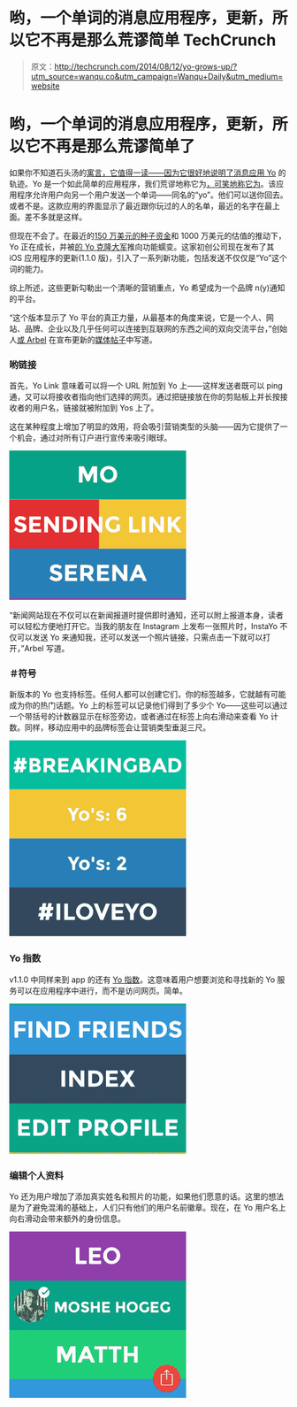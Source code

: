 # 哟，一个单词的消息应用程序，更新，所以它不再是那么荒谬简单 TechCrunch

> 原文：<http://techcrunch.com/2014/08/12/yo-grows-up/?utm_source=wanqu.co&utm_campaign=Wanqu+Daily&utm_medium=website>



# 哟，一个单词的消息应用程序，更新，所以它不再是那么荒谬简单了



如果你不知道石头汤的[寓言，它值得一读——因为它很好地说明了](http://en.wikipedia.org/wiki/Stone_Soup)[消息应用 Yo](https://beta.techcrunch.com/2014/06/18/yo-yo/) 的轨迹。Yo 是一个如此简单的应用程序，我们荒谬地称它为[，可笑地称它为](https://beta.techcrunch.com/2014/06/18/hands-on-with-yo-the-absurdly-simple-messaging-app/)。该应用程序允许用户向另一个用户发送一个单词——同名的“yo”。他们可以送你回去。或者不是。这款应用的界面显示了最近跟你玩过的人的名单，最近的名字在最上面。差不多就是这样。

但现在不会了。在最近的[150 万美元的种子资金](https://beta.techcrunch.com/2014/07/18/yo-raises-1-5m-in-funding-at-a-10m-valuation-investors-include-betaworks-and-pete-cashmore/)和 1000 万美元的估值的推动下，Yo 正在成长，并被[的 Yo 克隆大军](https://beta.techcrunch.com/gallery/yo-has-spawned-an-army-of-clones/)推向功能蠕变。这家初创公司现在发布了其 iOS 应用程序的更新(1.1.0 版)，引入了一系列新功能，包括发送不仅仅是“Yo”这个词的能力。

综上所述，这些更新勾勒出一个清晰的营销重点，Yo 希望成为一个品牌 n(y)通知的平台。

“这个版本显示了 Yo 平台的真正力量，从最基本的角度来说，它是一个人、网站、品牌、企业以及几乎任何可以连接到互联网的东西之间的双向交流平台，”创始人[或 Arbel](http://www.crunchbase.com/person/arbel-arbel) 在宣布更新的[媒体帖子](https://medium.com/@YoAppStatus/a122e4ad6fd5)中写道。

### 哟链接

首先，Yo Link 意味着可以将一个 URL 附加到 Yo 上——这样发送者既可以 ping 通，又可以将接收者指向他们选择的网页。通过把链接放在你的剪贴板上并长按接收者的用户名，链接就被附加到 Yos 上了。

这在某种程度上增加了明显的效用，将会吸引营销类型的头脑——因为它提供了一个机会，通过对所有订户进行宣传来吸引眼球。

![Yo Link](img/db0d42d6b2d9841c54da3786d92ad197.png)

“新闻网站现在不仅可以在新闻报道时提供即时通知，还可以附上报道本身，读者可以轻松方便地打开它。当我的朋友在 Instagram 上发布一张照片时，InstaYo 不仅可以发送 Yo 来通知我，还可以发送一个照片链接，只需点击一下就可以打开，”Arbel 写道。

### ＃符号

新版本的 Yo 也支持标签。任何人都可以创建它们，你的标签越多，它就越有可能成为你的热门话题。Yo 上的标签可以记录他们得到了多少个 Yo——这些可以通过一个带括号的计数器显示在标签旁边，或者通过在标签上向右滑动来查看 Yo 计数。同样，移动应用中的品牌标签会让营销类型垂涎三尺。

![Yo hashtags](img/c32f0ccb0774124dd83a78b55a2b345d.png)

### Yo 指数

v1.1.0 中同样来到 app 的还有 [Yo 指数](http://www.yoindex.com)。这意味着用户想要浏览和寻找新的 Yo 服务可以在应用程序中进行，而不是访问网页。简单。

![Screen Shot 2014-08-12 at 10.36.50 AM](img/0665307c3f3e3d5d30145cb45695e6e0.png)

### 编辑个人资料

Yo 还为用户增加了添加真实姓名和照片的功能，如果他们愿意的话。这里的想法是为了避免混淆的基础上，人们只有他们的用户名前徽章。现在，在 Yo 用户名上向右滑动会带来额外的身份信息。

![Yo profiles](img/1fc0370427ff0d495ec5d07857fcdccc.png)